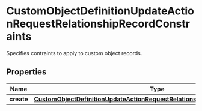 

# CustomObjectDefinitionUpdateActionRequestRelationshipRecordConstraints

Specifies contraints to apply to custom object records. 

## Properties

| Name | Type | Description | Notes |
|------------ | ------------- | ------------- | -------------|
|**create** | [**CustomObjectDefinitionUpdateActionRequestRelationshipRecordConstraintsCreate**](CustomObjectDefinitionUpdateActionRequestRelationshipRecordConstraintsCreate.md) |  |  [optional] |



